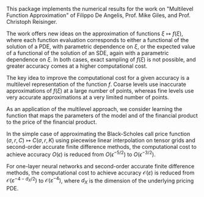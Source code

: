 This package implements the numerical results for the work on "Multilevel Function Approximation" of Filippo De Angelis, Prof. Mike Giles, and Prof. Christoph Reisinger. 

The work offers new ideas on the approximation of functions $\xi \mapsto f(\xi)$, where each function evaluation corresponds to either a functional of the solution of a PDE, with parametric dependence on $\xi$, or the expected value of a functional of the solution of an SDE, again with a parametric dependence on $\xi$. In both cases, exact sampling of $f(\xi)$ is not possible, and greater accuracy comes at a higher computational cost.

The key idea to improve the computational cost for a given accuracy is a multilevel representation of the function $f$. Coarse levels use inaccurate approximations of $f(\xi)$ at a large number of points, whereas fine levels use very accurate approximations at a very limited number of points.

As an application of the multilevel approach, we consider learning the function that maps the parameters of the model and of the financial product to the price of the financial product. 

In the simple case of approximating the Black-Scholes call price function $(\sigma, r, C) \mapsto C(\sigma, r, K)$ using piecewise linear interpolation on tensor grids and second-order accurate finite difference methods, the computational cost to achieve accuracy $O(\epsilon)$ is reduced from $O(\epsilon^{-5/2})$ to $O(\epsilon^{-3/2})$.

For one-layer neural networks and second-order accurate finite difference methods, the computational cost to achieve accuracy $\mathcal{O}(\varepsilon)$ is reduced from $\mathcal{O}(\varepsilon^{-4 - d_X / 2})$ to  $\mathcal{O}(\varepsilon^{-4})$, where $d_X$ is the dimension of the underlying pricing PDE.
